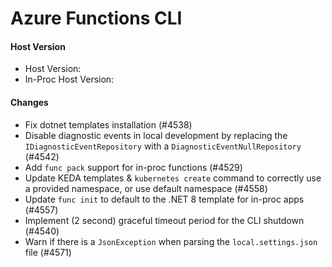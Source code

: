 # Azure Functions CLI <version>

#### Host Version

- Host Version: <version>
- In-Proc Host Version: <version>

#### Changes

- Fix dotnet templates installation (#4538)
- Disable diagnostic events in local development by replacing the `IDiagnosticEventRepository` with a `DiagnosticEventNullRepository` (#4542)
- Add `func pack` support for in-proc functions (#4529)
- Update KEDA templates & `kubernetes create` command to correctly use a provided namespace, or use default namespace (#4558)
- Update `func init` to default to the .NET 8 template for in-proc apps (#4557)
- Implement (2 second) graceful timeout period for the CLI shutdown (#4540)
- Warn if there is a `JsonException` when parsing the `local.settings.json` file (#4571)
